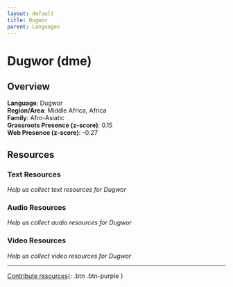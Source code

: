 ```yaml
---
layout: default
title: Dugwor
parent: Languages
---
```


# Dugwor (dme)

## Overview

**Language**: Dugwor  
**Region/Area**: Middle Africa, Africa  
**Family**: Afro-Asiatic  
**Grassroots Presence (z-score)**: 0.15  
**Web Presence (z-score)**: -0.27  

## Resources

### Text Resources
*Help us collect text resources for Dugwor*

### Audio Resources
*Help us collect audio resources for Dugwor*

### Video Resources
*Help us collect video resources for Dugwor*

---

[Contribute resources](https://forms.office.com/e/1SfLJx3u1r){: .btn .btn-purple }
